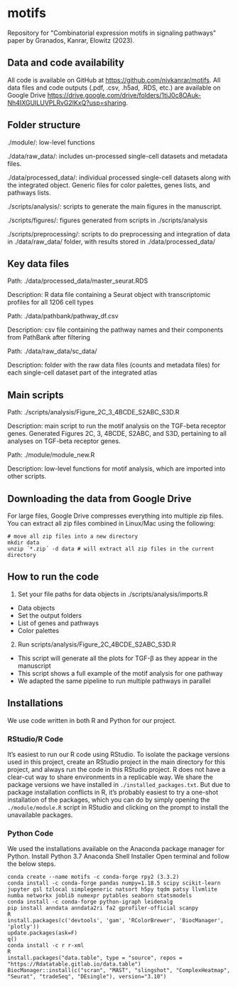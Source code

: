 # motifs
Repository for "Combinatorial expression motifs in signaling pathways" paper by Granados, Kanrar, Elowitz (2023).

## Data and code availability

All code is available on GitHub at https://github.com/nivkanrar/motifs.
All data files and code outputs (.pdf, .csv, .h5ad, .RDS, etc.) are available on Google Drive https://drive.google.com/drive/folders/1tiJ0c8OAuk-Nh4IXGUILUVPLRvG2lKxQ?usp=sharing. 

## Folder structure 

./module/: low-level functions 

./data/raw_data/: includes un-processed single-cell datasets and metadata files. 

./data/processed_data/: individual processed single-cell datasets along with the integrated object. Generic files for color palettes, genes lists, and pathways lists.

./scripts/analysis/: scripts to generate the main figures in the manuscript.

./scripts/figures/: figures generated from scripts in ./scripts/analysis

./scripts/preprocessing/: scripts to do preprocessing and integration of data in ./data/raw_data/ folder, with results stored in ./data/processed_data/
## Key data files 

Path: ./data/processed_data/master_seurat.RDS 

Description: R data file containing a Seurat object with transcriptomic profiles for all 1206 cell types

Path: ./data/pathbank/pathway_df.csv

Description: csv file containing the pathway names and their components from PathBank after filtering

Path: ./data/raw_data/sc_data/

Description: folder with the raw data files (counts and metadata files) for each single-cell dataset part of the integrated atlas

## Main scripts 

Path: ./scripts/analysis/Figure_2C_3_4BCDE_S2ABC_S3D.R

Description: main script to run the motif analysis on the TGF-beta receptor genes. Generated Figures 2C, 3, 4BCDE, S2ABC, and S3D, pertaining to all analyses on TGF-beta receptor genes.

Path: ./module/module_new.R

Description: low-level functions for motif analysis, which are imported into other scripts. 

## Downloading the data from Google Drive
For large files, Google Drive compresses everything into multiple zip files. You can extract all zip files combined in Linux/Mac using the following: 
```
# move all zip files into a new directory
mkdir data
unzip ´*.zip´ -d data # will extract all zip files in the current directory
```

## How to run the code 
1. Set your file paths for data objects in ./scripts/analysis/imports.R 
- Data objects 
- Set the output folders 
- List of genes and pathways 
- Color palettes 

2. Run scripts/analysis/Figure_2C_4BCDE_S2ABC_S3D.R
- This script will generate all the plots for TGF-β as they appear in the manuscript
- This script shows a full example of the motif analysis for one pathway
- We adapted the same pipeline to run multiple pathways in parallel

## Installations
We use code written in both R and Python for our project.
### RStudio/R Code
It’s easiest to run our R code using RStudio. To isolate the package versions used in this project, create an RStudio project in the main directory for this project, and always run the code in this RStudio project.
R does not have a clear-cut way to share environments in a replicable way. We share the package versions we have installed in `./installed_packages.txt`. But due to package installation conflicts in R, it’s probably easiest to try a one-shot installation of the packages, which you can do by simply opening the `./module/module.R` script in RStudio and clicking on the prompt to install the unavailable packages.
### Python Code
We used the installations available on the Anaconda package manager for Python.
Install Python 3.7 Anaconda Shell Installer
Open terminal and follow the below steps.
```
conda create --name motifs -c conda-forge rpy2 (3.3.2)
conda install -c conda-forge pandas numpy=1.18.5 scipy scikit-learn jupyter gsl tzlocal simplegeneric natsort h5py tqdm patsy llvmlite numba networkx joblib numexpr pytables seaborn statsmodels
conda install -c conda-forge python-igraph leidenalg
pip install anndata anndata2ri fa2 gprofiler-official scanpy
R
install.packages(c('devtools', 'gam', 'RColorBrewer', 'BiocManager', 'plotly'))
update.packages(ask=F)
q()
conda install -c r r-xml
R
install.packages("data.table", type = "source", repos = "https://Rdatatable.gitlab.io/data.table")
BiocManager::install(c("scran", "MAST", "slingshot", "ComplexHeatmap", "Seurat", "tradeSeq", "DEsingle"), version="3.10")
```
